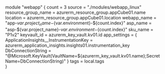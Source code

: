 module "webapp" {
  count = 3
  source = "./modules/webapp_linux"
  resource_group_name = azurerm_resource_group.appCube01.name
  location = azurerm_resource_group.appCube01.location
  webapp_name = "app-${var.project_name}-${var.environment}-${count.index}"
  asp_name = "asp-${var.project_name}-${var.environment}-${count.index}"
  sku_name = "P1v2"
  keyvault_id = azurerm_key_vault.kv01.id
  app_settings = {
      ApplicationInsights__InstrumentationKey = azurerm_application_insights.insights01.instrumentation_key
      DbConnectionString = "@Microsoft.KeyVault(VaultName=${azurerm_key_vault.kv01.name};SecretName=DbConnectionString)"
    }
  tags = local.tags  
}